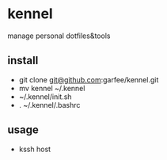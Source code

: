 kennel
======

manage personal dotfiles&amp;tools


install
-------

* git clone git@github.com:garfee/kennel.git
* mv kennel ~/.kennel
* ~/.kennel/init.sh
* . ~/.kennel/.bashrc

usage
-----

* kssh host
